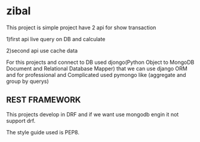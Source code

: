 # zibal
This project is simple project have 2 api for show transaction 

 1)first api live query on DB and calculate

 2)second api use cache data 
 
For this projects and connect to DB used djongo(Python Object to MongoDB Document and Relational Database Mapper) that we can use django ORM and for professional and Complicated used pymongo like (aggregate and group by querys)

## REST FRAMEWORK
This projects develop in DRF and if we want use mongodb engin it not support drf.

The style guide used is PEP8. 
